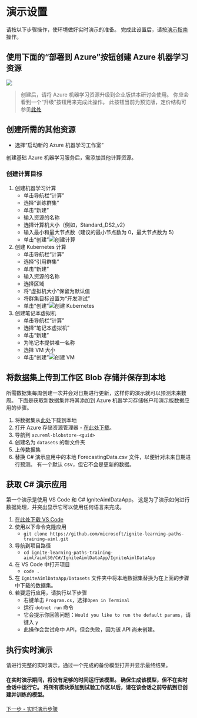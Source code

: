 # <a name="demo-setup"></a>演示设置
请按以下步骤操作，使环境做好实时演示的准备。 完成此设置后，请按[演示指南](demoguide.md)操作。

## <a name="create-azure-machine-learninge-resources-with-the-deploy-to-azure-button-below"></a>使用下面的“部署到 Azure”按钮创建 Azure 机器学习资源
<a href="https://portal.azure.com/#create/Microsoft.Template/uri/https%3A%2F%2Fraw.githubusercontent.com%2Fcassieview%2Fignite-learning-paths-training-aiml%2Fmaster%2Faiml30%2Fdeploy.json" rel="nofollow"> <img src="https://camo.githubusercontent.com/9285dd3998997a0835869065bb15e5d500475034/687474703a2f2f617a7572656465706c6f792e6e65742f6465706c6f79627574746f6e2e706e67" data-canonical-src="http://azuredeploy.net/deploybutton.png" style="max-width:100%;">
</a>

> 创建后，请将 Azure 机器学习资源升级到企业版供本研讨会使用。 你应会看到一个“升级”按钮用来完成此操作。 此按钮当前为预览版，定价结构可参见[此处](https://azure.microsoft.com/en-us/pricing/details/machine-learning/)

## <a name="create-additional-resources-needed"></a>创建所需的其他资源

* 选择“启动新的 Azure 机器学习工作室” 

创建基础 Azure 机器学习服务后，需添加其他计算资源。
### <a name="create-compute-targets"></a>创建计算目标
1. 创建机器学习计算
    * 单击导航栏“计算”
    * 选择“训练群集”
    * 单击“新建”
    * 输入资源的名称
    * 选择计算机大小（例如，Standard_DS2_v2）
    * 输入最小和最大节点数（建议的最小节点数为 0，最大节点数为 5）
    * 单击“创建”![创建计算](https://globaleventcdn.blob.core.windows.net/assets/aiml/aiml30/CreateMlCompute.gif)
2. 创建 Kubernetes 计算
    * 单击导航栏“计算”
    * 选择“引用群集”
    * 单击“新建”
    * 输入资源的名称
    * 选择区域
    * 将“虚拟机大小”保留为默认值
    * 将群集目标设置为“开发测试”
    * 单击“创建”![创建 Kubernetes](https://globaleventcdn.blob.core.windows.net/assets/aiml/aiml30/CreateKubService.gif)
3. 创建笔记本虚拟机
    * 单击导航栏“计算”
    * 选择“笔记本虚拟机”
    * 单击“新建”
    * 为笔记本提供唯一名称
    * 选择 VM 大小
    * 单击“创建”![创建 VM](https://globaleventcdn.blob.core.windows.net/assets/aiml/aiml30/CreateNotebookVM.gif)


## <a name="upload-dataset-to-workspace-blob-storage-and-save-to-local"></a>将数据集上传到工作区 Blob 存储并保存到本地
所需数据集每周创建一次并会对日期进行更新，这样你的演示就可以预测未来数周。 下面是获取新数据集并将其添加到 Azure 机器学习存储帐户和演示版数据应用的步骤。

1. 将数据集从[此处](https://globaleventcdn.blob.core.windows.net/assets/aiml/aiml30/datasets/ForecastingData.csv)下载到本地
2. 打开 Azure 存储资源管理器 - [在此处下载](https://azure.microsoft.com/en-us/features/storage-explorer/)。
3. 导航到 `azureml-blobstore-<guid>`
4. 创建名为 `datasets` 的新文件夹
5. 上传数据集
6. 替换 C# 演示应用中的本地 ForecastingData.csv 文件，以便针对未来日期进行预测。 有一个默认 csv，但它不会是更新的数据。

## <a name="get-the-c-demo-app"></a>获取 C# 演示应用
第一个演示是使用 VS Code 和 C# IgniteAimlDataApp。 这是为了演示如何进行数据处理，并突出显示它可以使用任何语言来完成。

1. [在此处下载 VS Code](https://code.visualstudio.com/download)
2. 使用以下命令克隆应用
    * `git clone https://github.com/microsoft/ignite-learning-paths-training-aiml.git`
3. 导航到项目路径
    * `cd ignite-learning-paths-training-aiml/aiml30/C#/IgniteAimlDataApp/IgniteAimlDataApp`
4. 在 VS Code 中打开项目
    * `code .`
5. 在 `IgniteAimlDataApp/Datasets` 文件夹中将本地数据集替换为在上面的步骤中下载的数据集。
6. 若要运行应用，请执行以下步骤
    * 右键单击 `Program.cs`，选择`Open in Terminal`
    * 运行 `dotnet run` 命令
    * 它会提示你回答问题：`Would you like to run the default params`，请键入 `y`
    * 此操作会尝试命中 API，但会失败，因为该 API 尚未创建。

## <a name="run-through-the-live-demo"></a>执行实时演示
请进行完整的实时演示，通过一个完成的备份模型打开并显示最终结果。

#### <a name="there-will-not-be-enough-time-to-run-the-model-during-the-live-demo-make-sure-to-build-the-model-_without_-running-it-in-the-live-session-once-you-have-added-all-the-modules-to-the-experiment-workspace-then-navigate-to-the-model-you-created-and-trained-prior-to-the-session"></a>在实时演示期间，将没有足够的时间运行该模型。 确保生成该模型，但不在实时会话中运行它。  将所有模块添加到试验工作区以后，请在该会话之前导航到已创建并训练的模型。

[下一步 - 实时演示步骤](demoguide.md)
